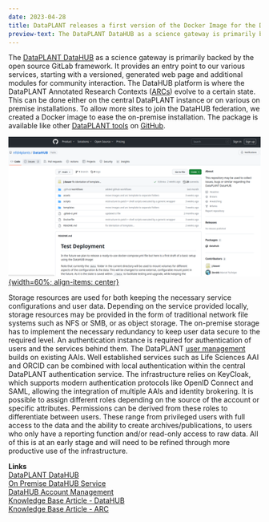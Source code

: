 ```yaml
---
date: 2023-04-28
title: DataPLANT releases a first version of the Docker Image for the DataHUB on-premise installation
preview-text: The DataPLANT DataHUB as a science gateway is primarily backed by the open source GitLab framework. It provides an entry point to our various services, starting with a versioned, generated web page and additional modules for community interaction. The DataHUB platform is where the DataPLANT Annotated Research Contexts (ARCs) evolve to a certain state. This can be done either on the central DataPLANT instance or on various on premise...
---
```


The [DataPLANT DataHUB](https://git.nfdi4plants.org/explore) as a science gateway is primarily backed by the open source GitLab framework. It provides an entry point to our various services, starting with a versioned, generated web page and additional modules for community interaction. The DataHUB platform is where the DataPLANT Annotated Research Contexts ([ARCs](https://doi.org/10.11588/heibooks.979.c13751)) evolve to a certain state. This can be done either on the central DataPLANT instance or on various on premise installations. To allow more sites to join the DataHUB federation, we created a Docker image to ease the on-premise installation. The package is available like other [DataPLANT tools](https://github.com/nfdi4plants) on [GitHub](https://github.com/nfdi4plants/DataHUB).   

[![On Premise DataHUB](/src/assets/images/news/DataHUB-onprem.png "On Premise DataHUB"){width=60%; align-items: center}](https://github.com/nfdi4plants/DataHUB)

Storage resources are used for both keeping the necessary service configurations and user data. Depending on the service provided locally, storage resources may be provided in the form of traditional network file systems such as NFS or SMB, or as object storage. The on-premise storage has to implement the necessary redundancy to keep user data secure to the required level. An authentication instance is required for authentication of users and the services behind them. The DataPLANT [user management](https://auth.nfdi4plants.org/realms/dataplant/protocol/openid-connect/auth?client_id=account&redirect_uri=https%3A%2F%2Fauth.nfdi4plants.org%2Frealms%2Fdataplant%2Faccount%2Flogin-redirect&state=0%2F9e672a18-002d-4fdc-a6cc-a3c64e64f9cd&response_type=code&scope=openid) builds on existing AAIs. Well established services such as Life Sciences AAI and ORCID can be combined with local authentication within the central DataPLANT authentication service. The infrastructure relies on KeyCloak, which supports modern authentication protocols like OpenID Connect and SAML, allowing the integration of multiple AAIs and identity brokering. It is possible to assign different roles depending on the source of the account or specific attributes. Permissions can be derived from these roles to differentiate between users. These range from privileged users with full access to the data and the ability to create archives/publications, to users who only have a reporting function and/or read-only access to raw data. All of this is at an early stage and will need to be refined through more productive use of the infrastructure. 

  
**Links**  
[DataPLANT DataHUB](https://git.nfdi4plants.org/explore)  
[On Premise DataHUB Service](https://github.com/nfdi4plants/DataHUB)  
[DataHUB Account Management](https://auth.nfdi4plants.org/realms/dataplant/protocol/openid-connect/auth?client_id=account&redirect_uri=https%3A%2F%2Fauth.nfdi4plants.org%2Frealms%2Fdataplant%2Faccount%2Flogin-redirect&state=0%2F9e672a18-002d-4fdc-a6cc-a3c64e64f9cd&response_type=code&scope=openid)  
[Knowledge Base Article - DataHUB](https://nfdi4plants.org/nfdi4plants.knowledgebase/docs/implementation/DataHub.html)  
[Knowledge Base Article - ARC](https://nfdi4plants.org/nfdi4plants.knowledgebase/docs/implementation/AnnotatedResearchContext.html)  